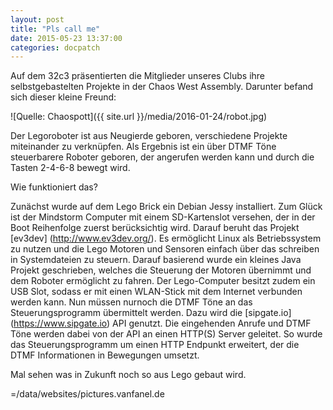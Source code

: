 ```yaml
---
layout: post
title: "Pls call me"
date: 2015-05-23 13:37:00
categories: docpatch
---
```


Auf dem 32c3 präsentierten die Mitglieder unseres Clubs ihre selbstgebastelten Projekte in der Chaos West Assembly.
Darunter befand sich dieser kleine Freund:

![Quelle: Chaospott]({{ site.url }}/media/2016-01-24/robot.jpg)

Der Legoroboter ist aus Neugierde geboren, verschiedene Projekte miteinander zu verknüpfen.
Als Ergebnis ist ein über DTMF Töne steuerbarere Roboter geboren, der angerufen werden kann und durch die Tasten 2-4-6-8 bewegt wird. 

Wie funktioniert das?

Zunächst wurde auf dem Lego Brick ein Debian Jessy installiert. Zum Glück ist der Mindstorm Computer mit einem SD-Kartenslot versehen, der in der Boot Reihenfolge zuerst berücksichtig wird. Darauf beruht das Projekt [ev3dev] (http://www.ev3dev.org/). Es ermöglicht Linux als Betriebssystem zu nutzen und die Lego Motoren und Sensoren einfach über das schreiben in Systemdateien zu steuern. 
Darauf basierend wurde ein kleines Java Projekt geschrieben, welches die Steuerung der Motoren übernimmt und dem Roboter ermöglicht zu fahren.
Der Lego-Computer besitzt zudem ein USB Slot, sodass er mit einen WLAN-Stick mit dem Internet verbunden werden kann.
Nun müssen nurnoch die DTMF Töne an das Steuerungsprogramm übermittelt werden. Dazu wird die [sipgate.io] (https://www.sipgate.io) API genutzt. Die eingehenden Anrufe und DTMF Töne werden dabei von der API an einen HTTP(S) Server geleitet.
So wurde das Steuerungsprogramm um einen HTTP Endpunkt erweitert, der die DTMF Informationen in Bewegungen umsetzt.

Mal sehen was in Zukunft noch so aus Lego gebaut wird. 

=/data/websites/pictures.vanfanel.de

